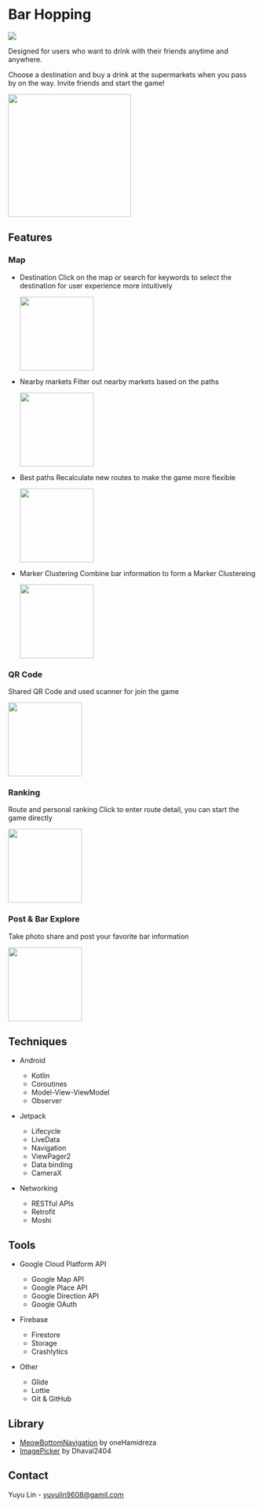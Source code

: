 # Bar Hopping
![](https://i.imgur.com/J3I5R0o.png)


Designed for users who want to drink with their friends anytime and anywhere.

Choose a destination and buy a drink at the supermarkets when you pass by on the way.
Invite friends and start the game!

<a href="https://play.google.com/store/apps/details?id=com.yuyu.barhopping"> <img src="https://i.imgur.com/z1Aubik.png" width="250"/></a>




## Features
### Map

* Destination
  Click on the map or search for keywords to select the destination for user experience more intuitively
  <div align=left>
  <img src ="https://i.imgur.com/BLxwtFy.gif" width="150">
  </div>
  
* Nearby markets
  Filter out nearby markets based on the paths
  <div align=left>
  <img src ="https://i.imgur.com/O4qf2Dt.gif" width="150">
  </div>

* Best paths
  Recalculate new routes to make the game more flexible
  <div align=left>
  <img src ="https://i.imgur.com/mlWZ4fG.gif" width="150">
  </div>

* Marker Clustering
  Combine bar information to form a Marker Clustereing
  <div align=left>
  <img src ="https://i.imgur.com/KZU2FZf.gif" width="150">
  </div>

### QR Code
Shared QR Code and used scanner for join the game
 <div align=left>
 <img src ="https://i.imgur.com/LdU6PGN.gif" width="150">
 </div>

### Ranking
Route and personal ranking
Click to enter route detail, you can start the game directly
 <div align=left>
 <img src ="https://i.imgur.com/oNEdLSE.gif" width="150">
 </div>

### Post & Bar Explore
Take photo share and post your favorite bar information
<div align=left>
<img src="https://i.imgur.com/16Vdfu5.gif" width="150"/>
</div>




## Techniques
* Android

  * Kotlin
  * Coroutines
  * Model-View-ViewModel
  * Observer

* Jetpack

  * Lifecycle
  * LiveData
  * Navigation
  * ViewPager2
  * Data binding
  * CameraX

* Networking

  * RESTful APIs
  * Retrofit
  * Moshi


## Tools
* Google Cloud Platform API

  * Google Map API
  * Google Place API
  * Google Direction API
  * Google OAuth

* Firebase

  * Firestore
  * Storage
  * Crashlytics

* Other

  * Glide
  * Lottie
  * Git & GitHub

## Library
* [MeowBottomNavigation](https://github.com/oneHamidreza/MeowBottomNavigation) by oneHamidreza
* [ImagePicker](https://github.com/Dhaval2404/ImagePicker) by Dhaval2404


## Contact
Yuyu Lin - yuyulin9608@gamil.com
